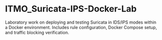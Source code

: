 # ITMO_Suricata-IPS-Docker-Lab
Laboratory work on deploying and testing Suricata in IDS/IPS modes within a Docker environment. Includes rule configuration, Docker Compose setup, and traffic blocking verification.

